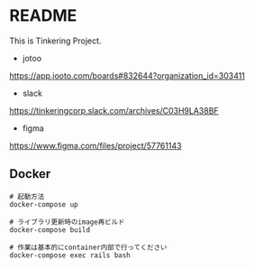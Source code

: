 # README
This is Tinkering Project.

- jotoo

https://app.jooto.com/boards#832644?organization_id=303411

- slack

https://tinkeringcorp.slack.com/archives/C03H9LA38BF

- figma

https://www.figma.com/files/project/57761143

## Docker
```
# 起動方法
docker-compose up
```

```
# ライブラリ更新時のimage再ビルド
docker-compose build
```

```
# 作業は基本的にcontainer内部で行ってください
docker-compose exec rails bash
```
